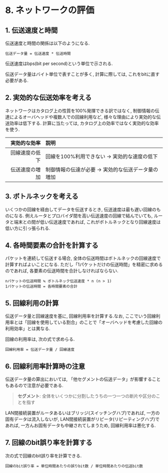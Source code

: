 # **8. ネットワークの評価**

## **1. 伝送速度と時間**

伝送速度と時間の関係は以下のようになる.

    伝送データ量 = 伝送速度 * 伝送時間

伝送速度はbps(bit per second)という単位で示される.

伝送データ量はバイト単位で表すことが多く, 計算に際しては, これをbitに直す必要がある.

## **2. 実効的な伝送効率を考える**

ネットワークはカタログ上の性質を100%発揮できる訳ではなく, 制御情報の伝達によるオーバヘッドや複数人での回線利用など, 様々な理由により実効的な伝送効率は低下する. 計算に当たっては, カタログ上の効率ではなく実効的な効率を使う.

| 実効的な効率 | 説明 |
| --: | :-- |
| 回線速度の低下 | 回線を100%利用できない -> 実効的な速度の低下 |
| 伝送速度の増加 | 制御情報の伝達が必要 -> 実効的な伝送データ量の増加 |

## **3. ボトルネックを考える**

いくつかの回線を経由してデータを伝送するとき, 伝送速度は最も遅い回線のものになる. 例えルータとプロバイダ間を高い伝送速度の回線で結んでいても, ルータと端末との間が低い伝送速度であれば, これがボトルネックとなり回線速度は低い方に引っ張られる.

## **4. 各時間要素の合計を計算する**

パケットを連続して伝送する場合, 全体の伝送時間はボトルネックの回線速度で計算すればよいことになる. ただし「1パケットだけの伝送時間」を精密に求めるのであれば, 各要素の伝送時間を合計しなければならない.

    nパケットの伝送時間 ≒ ボトルネック伝送速度 * n (n > 1)
    1パケットの伝送時間 = 各時間要素の合計

## **5. 回線利用の計算**

伝送データ量と回線速度を基に, 回線利用率を計算する.なお, ここでいう回線利用率とは「回線を使用している割合」のことで「オーバヘッドを考慮した回線の利用効率」とは異なる.

回線の利用率は, 次の式で求めらる.

    回線利用率 = 伝送データ量 / 回線速度

## **6. 回線利用率計算時の注意**

伝送データ量の算出においては, 「他セグメントの伝送データ」が影響することもあるので注意が必要である.

> **セグメント**: 全体をいくつかに分割したうちの一つ一つの断片や区分のことを指す

LAN間接続装置がルータあるいはブリッジ(スイッチングハブ)であれば, 一方の固有データは流入しないが, LAN間接続装置がリピータ(リピーティングハブ)であれば, 一方んお固有データも中継されてしまうため, 回線利用率は悪化する.

## **7. 回線のbit誤り率を計算する**

次の式で回線のbit誤り率を計算できる.

    回線のbit誤り率 = 単位時間あたりの誤りbit数 / 単位時間あたりの伝送bit数

